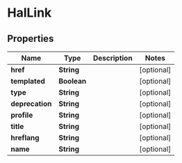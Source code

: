 

# HalLink

## Properties

Name | Type | Description | Notes
------------ | ------------- | ------------- | -------------
**href** | **String** |  |  [optional]
**templated** | **Boolean** |  |  [optional]
**type** | **String** |  |  [optional]
**deprecation** | **String** |  |  [optional]
**profile** | **String** |  |  [optional]
**title** | **String** |  |  [optional]
**hreflang** | **String** |  |  [optional]
**name** | **String** |  |  [optional]




